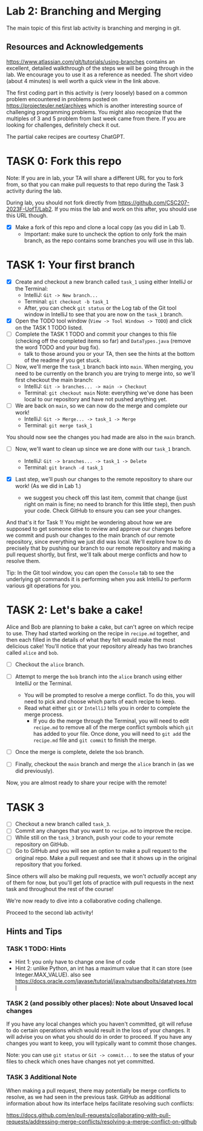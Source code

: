 # Lab 2: Branching and Merging

The main topic of this first lab activity is branching and merging in git.

## Resources and Acknowledgements

https://www.atlassian.com/git/tutorials/using-branches contains an excellent, detailed
walkthrough of the steps we will be going through in the lab. We encourage you to use
it as a reference as needed. The short video (about 4 minutes) is well worth a quick view
in the link above.

The first coding part in this activity is (very loosely) based on a common problem encountered in
problems posted on https://projecteuler.net/archives which is another interesting source of challenging
programming problems. You might also recognize that the multiples of 3 and 5 problem from
last week came from there. If you are looking for challenges, definitely check it out.

The partial cake recipes are courtesy ChatGPT.

# TASK 0: Fork this repo

Note: If you are in lab, your TA will share a different URL for you to fork from, so that you
can make pull requests to that repo during the Task 3 activity during the lab.

During lab, you should not fork directly from https://github.com/CSC207-2023F-UofT/Lab2.
If you miss the lab and work on this after, you should use this URL though.

- [X] Make a fork of this repo and clone a local copy (as you did in Lab 1).
  - Important: make sure to uncheck the option to only fork the main branch, as the repo
  contains some branches you will use in this lab.

# TASK 1: Your first branch

- [X] Create and checkout a new branch called `task_1` using either IntelliJ or the Terminal:
  - IntelliJ: `Git -> New branch...`
  - Terminal: `git checkout -b task_1`
  - After, you can check `git status` or the Log tab of the Git tool window in IntelliJ to see
  that you are now on the `task_1` branch.
- [X] Open the TODO tool window (`View -> Tool Windows -> TODO`) and click on the TASK 1 TODO listed.
- [ ] Complete the TASK 1 TODO and commit your changes to this file (checking off the
completed items so far) and `DataTypes.java` (remove the word TODO and your bug fix).
  - talk to those around you or your TA, then see the hints at the bottom of the readme if you get stuck.
- [ ] Now, we'll merge the `task_1` branch back into `main`. When merging,
you need to be currently on the branch you are trying to merge into, so we'll first checkout the main
branch:
  - IntelliJ: `Git -> branches... -> main -> Checkout`
  - Terminal: `git checkout main`
Note: everything we've done has been local to our repository and have not pushed anything yet.
- [ ] We are back on `main`, so we can now do the merge and complete our work!
  - IntelliJ: `Git -> Merge... -> task_1 -> Merge`
  - Terminal: `git merge task_1`

You should now see the changes you had made are also in the `main` branch.

- [ ] Now, we'll want to clean up since we are done with our `task_1` branch.
  - IntelliJ: `Git -> branches... -> task_1 -> Delete`
  - Terminal: `git branch -d task_1`

- [X] Last step, we'll push our changes to the remote repository to share our work! (As we did in Lab 1.)
  - we suggest you check off this last item, commit that change (just right on main is fine;
  no need to branch for this little step), then push your code. Check GitHub to ensure you can
  see your changes.

And that's it for Task 1! You might be wondering about how we are supposed to get someone else
to review and approve our changes before we commit and push our changes to the main branch of
our remote repository, since everything we just did was local. We'll explore how to do precisely
that by pushing our branch to our remote repository and making a pull request shortly, but first,
we'll talk about merge conflicts and how to resolve them.

Tip: In the Git tool window, you can open the `Console` tab to see the underlying git commands it
is performing when you ask IntelliJ to perform various git operations for you.

# TASK 2: Let's bake a cake!

Alice and Bob are planning to bake a cake, but can't agree on which recipe to use. They had
started working on the recipe in `recipe.md` together, and then each filled in the details of
what they felt would make the most delicious cake!
You'll notice that your repository already has two branches called `alice` and `bob`.

- [ ] Checkout the `alice` branch.
- [ ] Attempt to merge the `bob` branch into the `alice` branch using either IntelliJ or the Terminal.
  - You will be prompted to resolve a merge conflict. To do this, you will need to pick and choose which
  parts of each recipe to keep.
  - Read what either `git` or `IntelliJ` tells you in order to complete the merge process.
    - If you do the merge through the Terminal, you will need to edit `recipe.md` to remove all of the
    merge conflict symbols which `git` has added to your file. Once done, you will need to `git add` the
    `recipe.md` file and `git commit` to finish the merge.
- [ ] Once the merge is complete, delete the `bob` branch.

- [ ] Finally, checkout the `main` branch and merge the `alice` branch in (as we did previously).

Now, you are almost ready to share your recipe with the remote! 

# TASK 3

- [ ] Checkout a new branch called `task_3`.
- [ ] Commit any changes that you want to `recipe.md` to improve the recipe.
- [ ] While still on the `task_3` branch, push your code to your remote repository on GitHub.
- [ ] Go to GitHub and you will see an option to make a pull request to the original repo. Make
  a pull request and see that it shows up in the original repository that you forked.

Since others will also be making pull requests, we won't *actually* accept any of them for now, but
you'll get lots of practice with pull requests in the next task and throughout the rest of the course!

We're now ready to dive into a collaborative coding challenge.

Proceed to the second lab activity!

## Hints and Tips

### TASK 1 TODO: Hints
- Hint 1: you only have to change one line of code
- Hint 2: unlike Python, an int has a maximum value that it can store (see Integer.MAX_VALUE).
also see https://docs.oracle.com/javase/tutorial/java/nutsandbolts/datatypes.html

### TASK 2 (and possibly other places): Note about Unsaved local changes

If you have any local changes which you haven't committed, git will refuse to do certain operations
which would result in the loss of your changes. It will advise you on what you should do in order to
proceed. If you have any changes you want to keep, you will typically want to commit those changes.

Note: you can use `git status` or `Git -> commit...` to see the status of your files to check which
ones have changes not yet committed.

### TASK 3 Additional Note

When making a pull request, there may potentially be merge conflicts to resolve, as we had seen in the
previous task. GitHub as additional information about how its interface helps facilitate resolving such
conflicts:

https://docs.github.com/en/pull-requests/collaborating-with-pull-requests/addressing-merge-conflicts/resolving-a-merge-conflict-on-github
